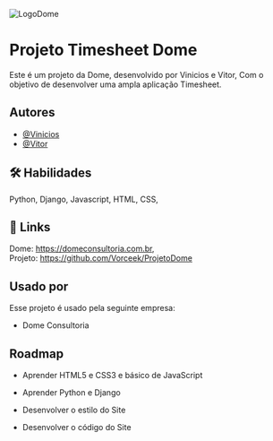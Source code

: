 ![LogoDome](https://github.com/user-attachments/assets/0d355a23-76ea-4d92-808a-c587705dbb53)
# Projeto Timesheet Dome

Este é um projeto da Dome, desenvolvido por Vinicios e Vitor, Com o objetivo de desenvolver uma ampla aplicação Timesheet.


## Autores

- [@Vinicios](https://github.com/Vorceek)
- [@Vitor](https://github.com/vitor19santos)



## 🛠 Habilidades
 Python, Django, Javascript, HTML, CSS,


## 🔗 Links
Dome: https://domeconsultoria.com.br,  
Projeto: https://github.com/Vorceek/ProjetoDome


## Usado por

Esse projeto é usado pela seguinte empresa:

- Dome Consultoria



## Roadmap

- Aprender HTML5 e CSS3 e básico de JavaScript

- Aprender Python e Django

- Desenvolver o estilo do Site

- Desenvolver o código do Site

